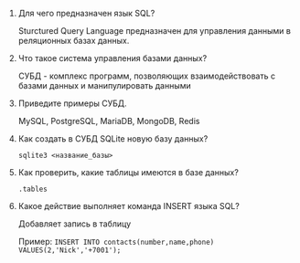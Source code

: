 1. Для чего предназначен язык SQL?

	Sturctured Query Language предназначен  для  управления  данными  в  реляционных  базах 
	данных.

2. Что такое система управления базами данных?

	СУБД - комплекс программ, позволяющих взаимодействовать с базами данных и манипулировать данными
	
3. Приведите примеры СУБД.

	MySQL, PostgreSQL, MariaDB, MongoDB, Redis

4. Как создать в СУБД SQLite новую базу данных?

	`sqlite3 <название_базы>`

5. Как проверить, какие таблицы имеются в базе данных?

	`.tables`

6. Какое действие выполняет команда INSERT языка SQL?

	Добавляет запись в таблицу
	
	Пример: `INSERT INTO contacts(number,name,phone) VALUES(2,'Nick','+7001');`